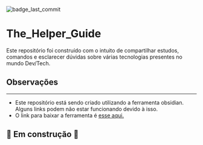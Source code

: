 ![badge_last_commit](https://img.shields.io/github/last-commit/Lyarkh/The_Helper_Guide)

# The_Helper_Guide
Este repositório foi construído com o intuito de compartilhar estudos, comandos e esclarecer dúvidas sobre várias tecnologias presentes no mundo Dev/Tech.

## Observações
---
- Este repositório está sendo criado utilizando a ferramenta obsidian. Alguns links podem não estar funcionando devido à isso.
- O link para baixar a ferramenta é [esse aqui.](https://obsidian.md)

## :construction: Em construção :construction:
